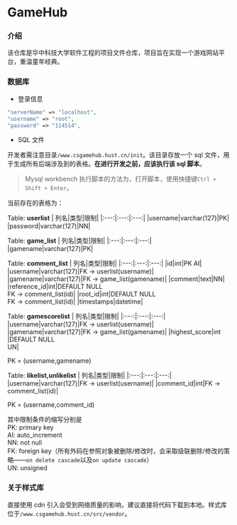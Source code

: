 # GameHub

### 介绍
该仓库是华中科技大学软件工程的项目文件仓库，项目旨在实现一个游戏网站平台，重温童年经典。

### 数据库

- 登录信息

```php
"serverName" => "localhost",
"username" => "root",
"password" => "114514",
```



- SQL 文件

开发者需注意目录`/www.csgamehub.hust.cn/init`。该目录存放一个 sql 文件，用于生成所有后端涉及到的表格。**在进行开发之前，应该执行该 sql 脚本**。
> Mysql workbench 执行脚本的方法为，打开脚本，使用快捷键`Ctrl + Shift + Enter`。

当前存在的表格为：

Table: **userlist**
| 列名|类型|限制|
|:---:|:---:|:---:|
|username|varchar(127)|PK|
|password|varchar(127)|NN|

Table: **game_list**
| 列名|类型|限制|
|:---:|:---:|:---:|
|gamename|varchar(127)|PK|

Table: **comment_list**
| 列名|类型|限制|
|:---:|:---:|:---:|
|id|int|PK AI|
|username|varchar(127)|FK -> userlist(username)|
|gamename|varchar(127)|FK -> game_list(gamename)|
|comment|text|NN|
|reference_id|int|DEFAULT NULL<br>FK -> comment_list(id)|
|root_id|int|DEFAULT NULL<br>FK -> comment_list(id)|
|timestamps|datetime|

Table: **gamescorelist**
| 列名|类型|限制|
|:---:|:---:|:---:|
|username|varchar(127)|FK -> userlist(username)|
|gamename|varchar(127)|FK -> game_list(gamename)|
|highest_score|int |DEFAULT NULL<br>UN|

PK = (username,gamename)

Table: **likelist,unlikelist**
| 列名|类型|限制|
|:---:|:---:|:---:|
|username|varchar(127)|FK -> userlist(username)|
|comment_id|int|FK -> comment_list(id)|

PK = (username,comment_id)


其中限制条件的缩写分别是  
PK: primary key  
AI: auto_increment  
NN: not null  
FK: foreign key（所有外码在参照对象被删除/修改时，会采取级联删除/修改的策略——`on delete cascade`以及`on update cascade`）  
UN: unsigned

### 关于样式库
直接使用 cdn 引入会受到网络质量的影响，建议直接将代码下载到本地。样式库位于`/www.csgamehub.hust.cn/src/vendor`。